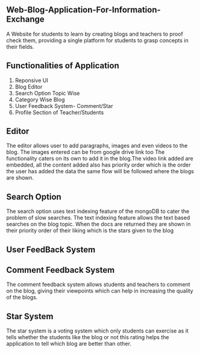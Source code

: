 ## Web-Blog-Application-For-Information-Exchange
A Website for students to learn by creating blogs and teachers to proof check them, providing a single platform for students to grasp concepts in their fields.

## Functionalities of Application
 1. Reponsive UI
 2. Blog Editor
 3. Search Option Topic Wise
 4. Category Wise Blog
 5. User Feedback System- Comment/Star
 6. Profile Section of Teacher/Students
 
 ## Editor
 The editor allows user to add paragraphs, images and even videos to the blog. The images entered can be from google drive link too
 The functionality caters on its own to add it in the blog.The video link added are embedded, all the content added also has priority order which 
 is the order the user has added the data the same flow will be followed where the blogs are shown.
 
 ## Search Option 
   The search option uses text indexing feature of the mongoDB to cater the problem of slow searches. The text indexing feature allows the
   text based searches on the blog topic. When the docs are returned they are shown in their priority order of their liking which is the stars given to the blog
   
 ## User FeedBack System 
   
   ## Comment Feedback System
   The comment feedback system allows students and teachers to comment on the blog, giving their viewpoints which can help in 
   increasing the quality of the blogs. 
   
   ## Star System
   The star system is a voting system which only students can exercise as it tells whether the students like the blog or not
   this rating helps the application to tell which blog are better than other.
   
